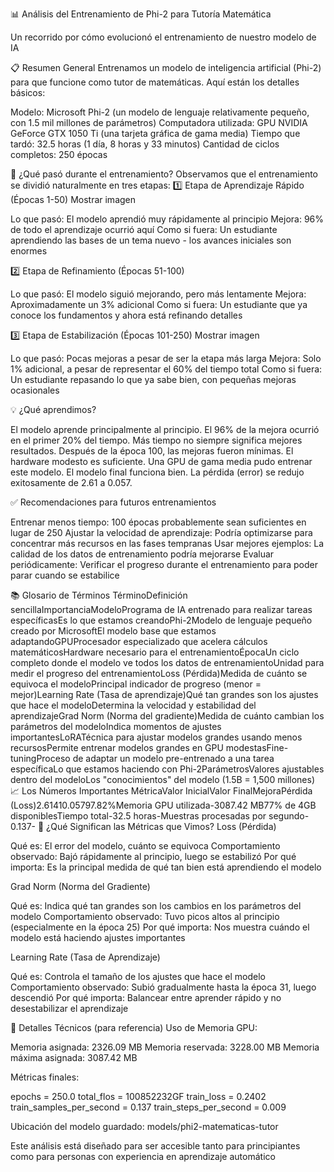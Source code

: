 📊 Análisis del Entrenamiento de Phi-2 para Tutoría Matemática

Un recorrido por cómo evolucionó el entrenamiento de nuestro modelo de IA

📋 Resumen General
Entrenamos un modelo de inteligencia artificial (Phi-2) para que funcione como tutor de matemáticas. Aquí están los detalles básicos:

Modelo: Microsoft Phi-2 (un modelo de lenguaje relativamente pequeño, con 1.5 mil millones de parámetros)
Computadora utilizada: GPU NVIDIA GeForce GTX 1050 Ti (una tarjeta gráfica de gama media)
Tiempo que tardó: 32.5 horas (1 día, 8 horas y 33 minutos)
Cantidad de ciclos completos: 250 épocas

🧠 ¿Qué pasó durante el entrenamiento?
Observamos que el entrenamiento se dividió naturalmente en tres etapas:
1️⃣ Etapa de Aprendizaje Rápido (Épocas 1-50)
Mostrar imagen

Lo que pasó: El modelo aprendió muy rápidamente al principio
Mejora: 96% de todo el aprendizaje ocurrió aquí
Como si fuera: Un estudiante aprendiendo las bases de un tema nuevo - los avances iniciales son enormes

2️⃣ Etapa de Refinamiento (Épocas 51-100)

Lo que pasó: El modelo siguió mejorando, pero más lentamente
Mejora: Aproximadamente un 3% adicional
Como si fuera: Un estudiante que ya conoce los fundamentos y ahora está refinando detalles

3️⃣ Etapa de Estabilización (Épocas 101-250)
Mostrar imagen

Lo que pasó: Pocas mejoras a pesar de ser la etapa más larga
Mejora: Solo 1% adicional, a pesar de representar el 60% del tiempo total
Como si fuera: Un estudiante repasando lo que ya sabe bien, con pequeñas mejoras ocasionales

💡 ¿Qué aprendimos?

El modelo aprende principalmente al principio. El 96% de la mejora ocurrió en el primer 20% del tiempo.
Más tiempo no siempre significa mejores resultados. Después de la época 100, las mejoras fueron mínimas.
El hardware modesto es suficiente. Una GPU de gama media pudo entrenar este modelo.
El modelo final funciona bien. La pérdida (error) se redujo exitosamente de 2.61 a 0.057.

✅ Recomendaciones para futuros entrenamientos

Entrenar menos tiempo: 100 épocas probablemente sean suficientes en lugar de 250
Ajustar la velocidad de aprendizaje: Podría optimizarse para concentrar más recursos en las fases tempranas
Usar mejores ejemplos: La calidad de los datos de entrenamiento podría mejorarse
Evaluar periódicamente: Verificar el progreso durante el entrenamiento para poder parar cuando se estabilice

📚 Glosario de Términos
TérminoDefinición sencillaImportanciaModeloPrograma de IA entrenado para realizar tareas específicasEs lo que estamos creandoPhi-2Modelo de lenguaje pequeño creado por MicrosoftEl modelo base que estamos adaptandoGPUProcesador especializado que acelera cálculos matemáticosHardware necesario para el entrenamientoÉpocaUn ciclo completo donde el modelo ve todos los datos de entrenamientoUnidad para medir el progreso del entrenamientoLoss (Pérdida)Medida de cuánto se equivoca el modeloPrincipal indicador de progreso (menor = mejor)Learning Rate (Tasa de aprendizaje)Qué tan grandes son los ajustes que hace el modeloDetermina la velocidad y estabilidad del aprendizajeGrad Norm (Norma del gradiente)Medida de cuánto cambian los parámetros del modeloIndica momentos de ajustes importantesLoRATécnica para ajustar modelos grandes usando menos recursosPermite entrenar modelos grandes en GPU modestasFine-tuningProceso de adaptar un modelo pre-entrenado a una tarea específicaLo que estamos haciendo con Phi-2ParámetrosValores ajustables dentro del modeloLos "conocimientos" del modelo (1.5B = 1,500 millones)
📈 Los Números Importantes
MétricaValor InicialValor FinalMejoraPérdida (Loss)2.61410.05797.82%Memoria GPU utilizada-3087.42 MB77% de 4GB disponiblesTiempo total-32.5 horas-Muestras procesadas por segundo-0.137-
🧪 ¿Qué Significan las Métricas que Vimos?
Loss (Pérdida)

Qué es: El error del modelo, cuánto se equivoca
Comportamiento observado: Bajó rápidamente al principio, luego se estabilizó
Por qué importa: Es la principal medida de qué tan bien está aprendiendo el modelo

Grad Norm (Norma del Gradiente)

Qué es: Indica qué tan grandes son los cambios en los parámetros del modelo
Comportamiento observado: Tuvo picos altos al principio (especialmente en la época 25)
Por qué importa: Nos muestra cuándo el modelo está haciendo ajustes importantes

Learning Rate (Tasa de Aprendizaje)

Qué es: Controla el tamaño de los ajustes que hace el modelo
Comportamiento observado: Subió gradualmente hasta la época 31, luego descendió
Por qué importa: Balancear entre aprender rápido y no desestabilizar el aprendizaje

💾 Detalles Técnicos (para referencia)
Uso de Memoria GPU:

Memoria asignada: 2326.09 MB
Memoria reservada: 3228.00 MB
Memoria máxima asignada: 3087.42 MB

Métricas finales:

epochs = 250.0
total_flos = 100852232GF
train_loss = 0.2402
train_samples_per_second = 0.137
train_steps_per_second = 0.009

Ubicación del modelo guardado: models/phi2-matematicas-tutor

Este análisis está diseñado para ser accesible tanto para principiantes como para personas con experiencia en aprendizaje automático
